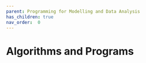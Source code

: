 ```yaml
---
parent: Programming for Modelling and Data Analysis
has_children: true
nav_order:  0
---
```


# Algorithms and Programs
